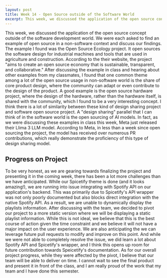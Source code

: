 ```yaml
---
layout: post
title: Week 14 - Open Source outside of the Software World
excerpt: This week, we discussed the application of the open source concept outside of the software development world. We were each asked to find an example of open source in a non-software context and discuss our findings. 
---
```


This week, we discussed the application of the open source concept outside of the software development world. We were each asked to find an example of open source in a non-software context and discuss our findings. The example I found was the Open Source Ecology project. It open sources the software design for industrial machines and tools that are used in agriculture and construction. According to the their website, the project "aims to create an open source economy that is sustainable, transparent, and collaborative." After discussing the example in class and hearing about other examples from my classmates, I found that one common theme among a lot of the open source usage in non-software world is the share of core product design, where the community can adapt or even contribute to the design of the product. A good example is the open source hardware project, where the design of the hardware, rather than the hardware itself, is shared with the community, which I found to be a very interesting concept. I think there is a lot of similarity between these kind of design sharing project and software open source project. A "design sharing" parallel that I can think of in the software world is the open sourcing of AI models. In fact, as we were discussing these examples in class this week, Meta just released their Llima 3 LLM model. According to Meta, in less than a week since open sourcing the project, the model has received over numerous PR contributions, which really demonstrate the proficiency of this type of design sharing model. 

## Progress on Project
To be very honest, as we are gearing towards finalizing the project and presenting it in the coming week, there has been a lot more challenges than we have anticipated. While our Spicetify theme is done (and it looks amazing!), we are running into issue integrating with Spotify API on our application's backend. This was primarily due to Spicetify's API wrapper was not only poorly documented but also blocks direct integration with the native Spotify API. As a result, we are unable to dynamically display the playlists information. After discussing with the team, we decided to pivot our project to a more static version where we will be displaying a static playlist information. While this is not ideal, we believe that this is the best course of action given the time constraint and we believe it will not have a major impact on the user experience. We are also anticipating the we can leverage future pull requests to modify and improve on this point. And while we were not able to completely resolve the issue, we did learn a lot about Spotify API and Spicetify's wrapper, and I think this opens up room for future contribution towards Speicetify's documentation.
As for our overall project progress, while they were affected by the pivot, I believe that our team will be able to deliver on time. I cannot wait to see the final product and present it in front of the class, and I am really proud of the work that my team and I have done this semester.








